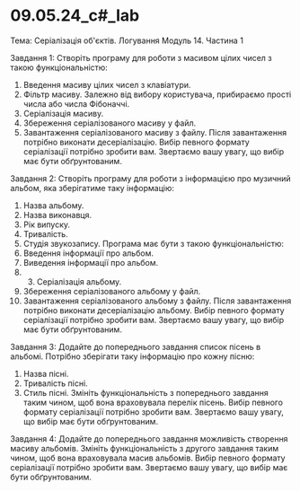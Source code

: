 # 09.05.24_c#_lab
Тема: Серіалізація об'єктів. Логування
Модуль 14. Частина 1

Завдання 1:
Створіть програму для роботи з масивом цілих чисел з такою
функціональністю:
1. Введення масиву цілих чисел з клавіатури.
2. Фільтр масиву. Залежно від вибору користувача,
прибираємо прості числа або числа Фібоначчі.
3. Серіалізація масиву.
4. Збереження серіалізованого масиву у файл.
5. Завантаження серіалізованого масиву з файлу. Після
завантаження потрібно виконати десеріалізацію.
Вибір певного формату серіалізації потрібно зробити вам.
Звертаємо вашу увагу, що вибір має бути обґрунтованим.

Завдання 2:
Створіть програму для роботи з інформацією про музичний
альбом, яка зберігатиме таку інформацію:
1. Назва альбому.
2. Назва виконавця.
3. Рік випуску.
4. Тривалість.
5. Студія звукозапису.
Програма має бути з такою функціональністю:
1. Введення інформації про альбом.
2. Виведення інформації про альбом.
3. 3. Серіалізація альбому.
4. Збереження серіалізованого альбому у файл.
5. Завантаження серіалізованого альбому з файлу. Після
завантаження потрібно виконати десеріалізацію альбому.
Вибір певного формату серіалізації потрібно зробити вам.
Звертаємо вашу увагу, що вибір має бути обґрунтованим.

Завдання 3:
Додайте до попереднього завдання список пісень в альбомі.
Потрібно зберігати таку інформацію про кожну пісню:
1. Назва пісні.
2. Тривалість пісні.
3. Стиль пісні.
Змініть функціональність з попереднього завдання таким чином,
щоб вона враховувала перелік пісень.
Вибір певного формату серіалізації потрібно зробити вам.
Звертаємо вашу увагу, що вибір має бути обґрунтованим.

Завдання 4:
Додайте до попереднього завдання можливість створення
масиву альбомів.
Змініть функціональність з другого завдання таким чином, щоб
вона враховувала масив альбомів.
Вибір певного формату серіалізації потрібно зробити вам.
Звертаємо вашу увагу, що вибір має бути обґрунтованим.
